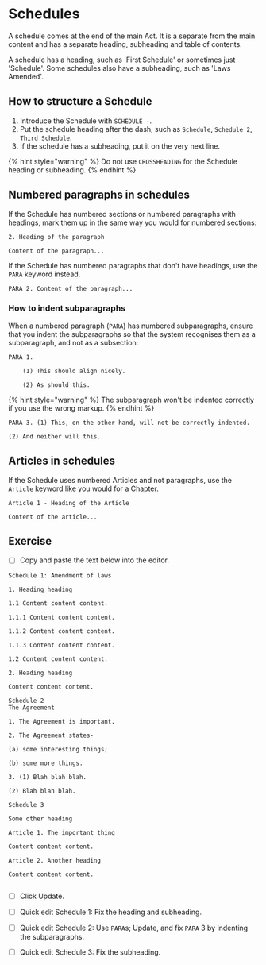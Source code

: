 # Schedules

A schedule comes at the end of the main Act. It is a separate from the main content and has a separate heading, subheading and table of contents.

A schedule has a heading, such as 'First Schedule' or sometimes just 'Schedule'. Some schedules also have a subheading, such as 'Laws Amended'.

## How to structure a Schedule

1. Introduce the Schedule with `SCHEDULE -`.
2. Put the schedule heading after the dash, such as `Schedule`, `Schedule 2`, `Third Schedule`.
3. If the schedule has a subheading, put it on the very next line.

{% hint style="warning" %}
Do not use `CROSSHEADING` for the Schedule heading or subheading.
{% endhint %}

## Numbered paragraphs in schedules

If the Schedule has numbered sections or numbered paragraphs with headings, mark them up in the same way you would for numbered sections:

```text
2. Heading of the paragraph

Content of the paragraph...
```

 If the Schedule has numbered paragraphs that don't have headings, use the `PARA` keyword instead. 

```text
PARA 2. Content of the paragraph...
```

### How to indent subparagraphs

When a numbered paragraph \(`PARA`\) has numbered subparagraphs, ensure that you indent the subparagraphs so that the system recognises them as a subparagraph, and not as a subsection:

```text
PARA 1.

    (1) This should align nicely.

    (2) As should this.
```

{% hint style="warning" %}
The subparagraph won't be indented correctly if you use the wrong markup.
{% endhint %}

```text
PARA 3. (1) This, on the other hand, will not be correctly indented.

(2) And neither will this.
```

## Articles in schedules

If the Schedule uses numbered Articles and not paragraphs, use the `Article` keyword like you would for a Chapter. 

```text
Article 1 - Heading of the Article

Content of the article...
```

## Exercise

* [ ] Copy and paste the text below into the editor.

```text
Schedule 1: Amendment of laws

1. Heading heading

1.1 Content content content.

1.1.1 Content content content.

1.1.2 Content content content.

1.1.3 Content content content.

1.2 Content content content.

2. Heading heading

Content content content.

Schedule 2
The Agreement

1. The Agreement is important.

2. The Agreement states-

(a) some interesting things;

(b) some more things.

3. (1) Blah blah blah.

(2) Blah blah blah.

Schedule 3

Some other heading

Article 1. The important thing

Content content content.

Article 2. Another heading

Content content content.


```

* [ ] Click Update.
* [ ] Quick edit Schedule 1:  Fix the heading and subheading.
* [ ] Quick edit Schedule 2:  Use `PARA`s;  Update, and fix `PARA` 3 by indenting the subparagraphs.
* [ ] Quick edit Schedule 3:  Fix the subheading.



